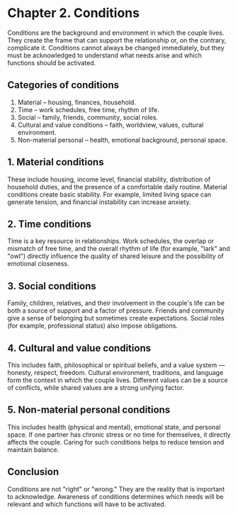 # Chapter 2. Conditions

Conditions are the background and environment in which the couple lives. They create the frame that can support the relationship or, on the contrary, complicate it. Conditions cannot always be changed immediately, but they must be acknowledged to understand what needs arise and which functions should be activated.

## Categories of conditions

1. Material – housing, finances, household.
2. Time – work schedules, free time, rhythm of life.
3. Social – family, friends, community, social roles.
4. Cultural and value conditions – faith, worldview, values, cultural environment.
5. Non-material personal – health, emotional background, personal space.

## 1. Material conditions

These include housing, income level, financial stability, distribution of household duties, and the presence of a comfortable daily routine. Material conditions create basic stability. For example, limited living space can generate tension, and financial instability can increase anxiety.

## 2. Time conditions

Time is a key resource in relationships. Work schedules, the overlap or mismatch of free time, and the overall rhythm of life (for example, "lark" and "owl") directly influence the quality of shared leisure and the possibility of emotional closeness.

## 3. Social conditions

Family, children, relatives, and their involvement in the couple's life can be both a source of support and a factor of pressure. Friends and community give a sense of belonging but sometimes create expectations. Social roles (for example, professional status) also impose obligations.

## 4. Cultural and value conditions

This includes faith, philosophical or spiritual beliefs, and a value system — honesty, respect, freedom. Cultural environment, traditions, and language form the context in which the couple lives. Different values can be a source of conflicts, while shared values are a strong unifying factor.

## 5. Non-material personal conditions

This includes health (physical and mental), emotional state, and personal space. If one partner has chronic stress or no time for themselves, it directly affects the couple. Caring for such conditions helps to reduce tension and maintain balance.

## Conclusion

Conditions are not "right" or "wrong." They are the reality that is important to acknowledge. Awareness of conditions determines which needs will be relevant and which functions will have to be activated.

